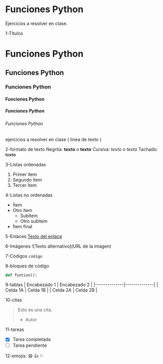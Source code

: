 # Funciones Python
 Ejercicios a resolver en clase.

1-Títulos
# Funciones Python
## Funciones Python
### Funciones Python
#### Funciones Python
##### Funciones Python
###### Funciones Python

ejercicios a resolver en clase ( linea de texto )

2-formato de texto
    Negrita: **texto** o __texto__
    Cursiva: *texto* o _texto_
    Tachado: ~~texto~~

3-Listas ordenadas
1. Primer ítem
2. Segundo ítem
3. Tercer ítem

4-Listas no ordenadas
- Ítem
- Otro ítem
  * Subítem
  * Otro subítem
- Ítem final

5-Enlaces
[Texto del enlace](URL)

6-Imágenes
![Texto alternativo](URL de la imagen)

7-Códigos
`` código ``

8-bloques de código
```python
def funtion():
```

9-tablas
| Encabezado 1 | Encabezado 2 |
|--------------|--------------|
| Celda 1A     | Celda 1B     |
| Celda 2A     | Celda 2B     |

10-citas
> Esto es una cita.
> - Autor

11-tareas
- [x] Tarea completada
- [ ] Tarea pendiente

12-emojis:
:smile: :+1: :sparkles: